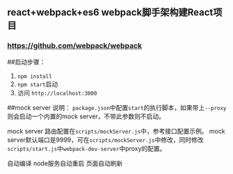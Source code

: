 ## react+webpack+es6 webpack脚手架构建React项目

### https://github.com/webpack/webpack

##启动步骤：
1. `npm install`
2. `npm start`启动
3. 访问 `http://localhost:3000`

##mock server 说明：
`package.json`中配置`start`的执行脚本，如果带上`--proxy`则会启动一个内置的mock server，不带此参数则不启动。

mock server 路由配置在`scripts/mockServer.js`中，参考接口配置示例。
mock server默认端口是9999，可在`scripts/mockServer.js`中修改，同时修改`scripts/start.js`中`webpack-dev-server`中proxy的配置。


自动编译
node服务自动重启
页面自动刷新